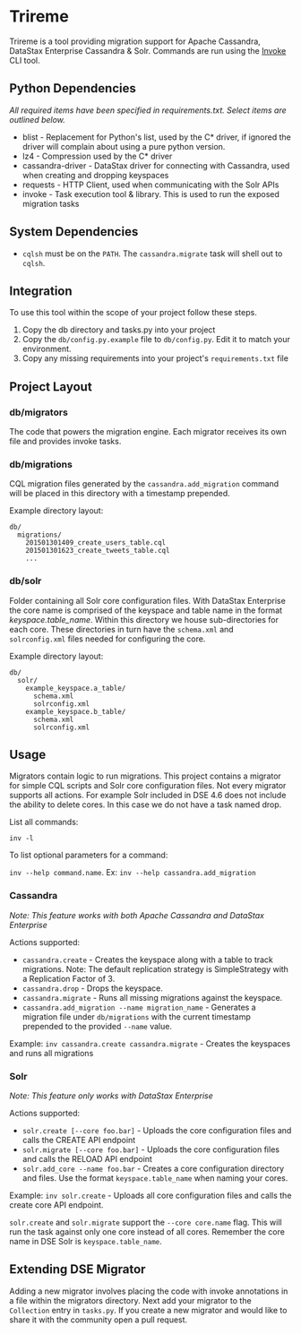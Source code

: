 # Trireme
Trireme is a tool providing migration support for Apache Cassandra, DataStax Enterprise Cassandra & Solr. Commands are run using 
the [Invoke](https://github.com/pyinvoke/invoke) CLI tool.

## Python Dependencies
*All required items have been specified in requirements.txt. Select items are outlined below.*

* blist - Replacement for Python's list, used by the C* driver, if ignored the driver will complain about using a pure 
  python version.
* lz4 - Compression used by the C* driver
* cassandra-driver - DataStax driver for connecting with Cassandra, used when creating and dropping keyspaces
* requests - HTTP Client, used when communicating with the Solr APIs
* invoke - Task execution tool & library. This is used to run the exposed migration tasks

## System Dependencies
* ```cqlsh``` must be on the ```PATH```. The ```cassandra.migrate``` task will shell out to ```cqlsh```.

## Integration
To use this tool within the scope of your project follow these steps.

1. Copy the db directory and tasks.py into your project
2. Copy the ```db/config.py.example``` file to ```db/config.py```. Edit it to match your environment.
3. Copy any missing requirements into your project's ```requirements.txt``` file

## Project Layout

### db/migrators
The code that powers the migration engine. Each migrator receives its own file and provides invoke tasks.

### db/migrations
CQL migration files generated by the ```cassandra.add_migration``` command will be placed in this directory with a 
timestamp prepended.

Example directory layout:

```
db/
  migrations/
    201501301409_create_users_table.cql
    201501301623_create_tweets_table.cql
    ...
```

### db/solr
Folder containing all Solr core configuration files. With DataStax Enterprise the core name is comprised of the keyspace
 and table name in the format *keyspace.table_name*. Within this directory we house sub-directories for each core. These
  directories in turn have the ```schema.xml``` and ```solrconfig.xml``` files needed for configuring the core.

Example directory layout:

```
db/
  solr/
    example_keyspace.a_table/
      schema.xml
      solrconfig.xml
    example_keyspace.b_table/
      schema.xml
      solrconfig.xml
```

## Usage
Migrators contain logic to run migrations. This project contains a migrator for simple CQL scripts and Solr core 
configuration files. Not every migrator supports all actions. For example Solr included in DSE 4.6 does not include the 
ability to delete cores. In this case we do not have a task named drop. 

List all commands: 

```inv -l```

To list optional parameters for a command: 

```inv --help command.name```. Ex: ```inv --help cassandra.add_migration```

### Cassandra
*Note: This feature works with both Apache Cassandra and DataStax Enterprise*

Actions supported:

* ```cassandra.create``` - Creates the keyspace along with a table to track migrations. Note: The default replication 
strategy is SimpleStrategy with a Replication Factor of 3.
* ```cassandra.drop``` - Drops the keyspace.
* ```cassandra.migrate``` - Runs all missing migrations against the keyspace.
* ```cassandra.add_migration --name migration_name``` - Generates a migration file under ```db/migrations``` with the 
current timestamp prepended to the provided ```--name``` value.

Example: ```inv cassandra.create cassandra.migrate``` - Creates the keyspaces and runs all migrations

### Solr
*Note: This feature only works with DataStax Enterprise*

Actions supported:

* ```solr.create [--core foo.bar]``` - Uploads the core configuration files and calls the CREATE API endpoint
* ```solr.migrate [--core foo.bar]``` - Uploads the core configuration files and calls the RELOAD API endpoint
* ```solr.add_core --name foo.bar``` - Creates a core configuration directory and files. Use the format 
  ```keyspace.table_name``` when naming your cores.

Example: ```inv solr.create``` - Uploads all core configuration files and calls the create core API endpoint.

```solr.create``` and ```solr.migrate``` support the ```--core core.name``` flag. This will run the task against only
one core instead of all cores. Remember the core name in DSE Solr is ```keyspace.table_name```.

## Extending DSE Migrator
Adding a new migrator involves placing the code with invoke annotations in a file within the migrators directory. Next 
add your migrator to the ```Collection``` entry in ```tasks.py```. If you create a new migrator and would like to share 
it with the community open a pull request.


